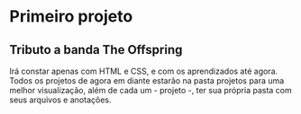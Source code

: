 # Primeiro projeto

## Tributo a banda The Offspring

Irá constar apenas com HTML e CSS, e com os aprendizados até agora.
Todos os projetos de agora em diante estarão na pasta projetos para uma melhor visualização, além de cada um - projeto -, ter sua própria pasta com seus arquivos e anotações.

